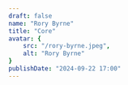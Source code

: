 ```yaml
---
draft: false
name: "Rory Byrne"
title: "Core"
avatar: {
    src: "/rory-byrne.jpeg",
    alt: "Rory Byrne"
}
publishDate: "2024-09-22 17:00"
---
```

